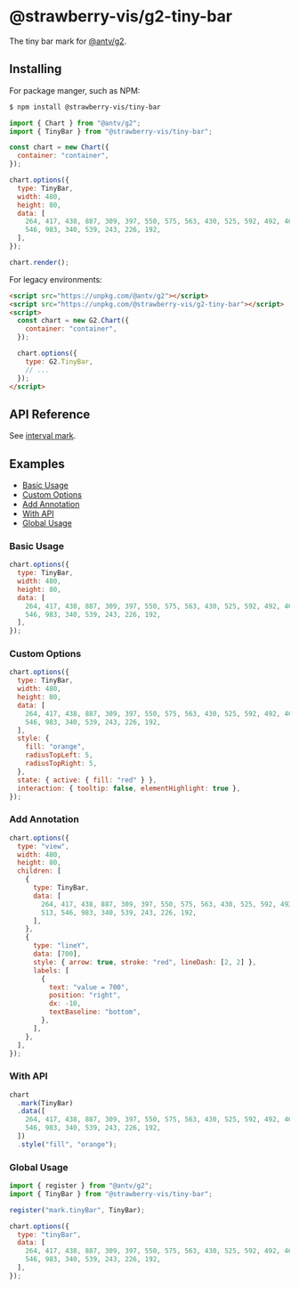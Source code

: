 # @strawberry-vis/g2-tiny-bar

The tiny bar mark for [@antv/g2](https://github.com/antvis/g2).

## Installing

For package manger, such as NPM:

```bash
$ npm install @strawberry-vis/tiny-bar
```

```js
import { Chart } from "@antv/g2";
import { TinyBar } from "@strawberry-vis/tiny-bar";

const chart = new Chart({
  container: "container",
});

chart.options({
  type: TinyBar,
  width: 480,
  height: 80,
  data: [
    264, 417, 438, 887, 309, 397, 550, 575, 563, 430, 525, 592, 492, 467, 513,
    546, 983, 340, 539, 243, 226, 192,
  ],
});

chart.render();
```

For legacy environments:

```html
<script src="https://unpkg.com/@antv/g2"></script>
<script src="https://unpkg.com/@strawberry-vis/g2-tiny-bar"></script>
<script>
  const chart = new G2.Chart({
    container: "container",
  });

  chart.options({
    type: G2.TinyBar,
    // ...
  });
</script>
```

## API Reference

See [interval mark](https://g2.antv.antgroup.com/spec/mark/interval).

## Examples

- [Basic Usage](#basic-usage)
- [Custom Options](#custom-options)
- [Add Annotation](#add-annotation)
- [With API](#with-api)
- [Global Usage](#global-usage)

### Basic Usage

```js
chart.options({
  type: TinyBar,
  width: 480,
  height: 80,
  data: [
    264, 417, 438, 887, 309, 397, 550, 575, 563, 430, 525, 592, 492, 467, 513,
    546, 983, 340, 539, 243, 226, 192,
  ],
});
```

### Custom Options

```js
chart.options({
  type: TinyBar,
  width: 480,
  height: 80,
  data: [
    264, 417, 438, 887, 309, 397, 550, 575, 563, 430, 525, 592, 492, 467, 513,
    546, 983, 340, 539, 243, 226, 192,
  ],
  style: {
    fill: "orange",
    radiusTopLeft: 5,
    radiusTopRight: 5,
  },
  state: { active: { fill: "red" } },
  interaction: { tooltip: false, elementHighlight: true },
});
```

### Add Annotation

```js
chart.options({
  type: "view",
  width: 480,
  height: 80,
  children: [
    {
      type: TinyBar,
      data: [
        264, 417, 438, 887, 309, 397, 550, 575, 563, 430, 525, 592, 492, 467,
        513, 546, 983, 340, 539, 243, 226, 192,
      ],
    },
    {
      type: "lineY",
      data: [700],
      style: { arrow: true, stroke: "red", lineDash: [2, 2] },
      labels: [
        {
          text: "value = 700",
          position: "right",
          dx: -10,
          textBaseline: "bottom",
        },
      ],
    },
  ],
});
```

### With API

```js
chart
  .mark(TinyBar)
  .data([
    264, 417, 438, 887, 309, 397, 550, 575, 563, 430, 525, 592, 492, 467, 513,
    546, 983, 340, 539, 243, 226, 192,
  ])
  .style("fill", "orange");
```

### Global Usage

```js
import { register } from "@antv/g2";
import { TinyBar } from "@strawberry-vis/tiny-bar";

register("mark.tinyBar", TinyBar);

chart.options({
  type: "tinyBar",
  data: [
    264, 417, 438, 887, 309, 397, 550, 575, 563, 430, 525, 592, 492, 467, 513,
    546, 983, 340, 539, 243, 226, 192,
  ],
});
```
